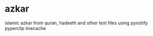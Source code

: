 azkar
=====

islamic azkar from quran, hadeeth and other text files using pynotify pyperclip linecache
